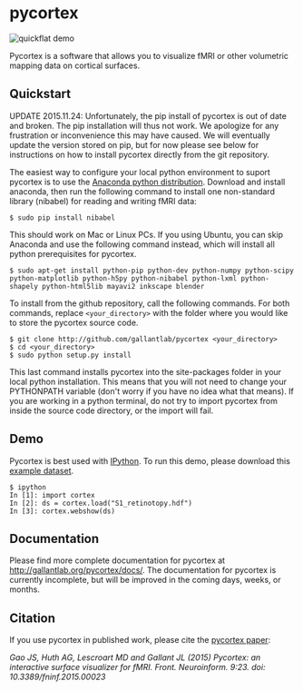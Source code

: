 pycortex
========
![quickflat demo](https://raw.github.com/jamesgao/pycortex/master/docs/wn_med.png)

Pycortex is a software that allows you to visualize fMRI or other volumetric mapping data on cortical surfaces.

Quickstart
----------
UPDATE 2015.11.24: Unfortunately, the pip install of pycortex is out of date and broken. The pip installation will thus not work. We apologize for any frustration or inconvenience this may have caused. We will eventually update the version stored on pip, but for now please see below for instructions on how to install pycortex directly from the git repository. 

The easiest way to configure your local python environment to suport pycortex is to use the [Anaconda python distribution](https://store.continuum.io/cshop/anaconda/). Download and install anaconda, then run the following command to install one non-standard library (nibabel) for reading and writing fMRI data:

```
$ sudo pip install nibabel 
```

This should work on Mac or Linux PCs. If you using Ubuntu, you can skip Anaconda and use the following command instead, which will install all python prerequisites for pycortex.

```
$ sudo apt-get install python-pip python-dev python-numpy python-scipy python-matplotlib python-h5py python-nibabel python-lxml python-shapely python-html5lib mayavi2 inkscape blender
```

To install from the github repository, call the following commands. For both commands, replace `<your_directory>` with the folder where you would like to store the pycortex source code.

```
$ git clone http://github.com/gallantlab/pycortex <your_directory> 
$ cd <your_directory>
$ sudo python setup.py install
```

This last command installs pycortex into the site-packages folder in your local python installation. This means that you will not need to change your PYTHONPATH variable (don't worry if you have no idea what that means). If you are working in a python terminal, do not try to import pycortex from inside the source code directory, or the import will fail. 

Demo
----
Pycortex is best used with [IPython](http://www.ipython.org/). To run this demo, please download this [example dataset](http://gallantlab.org/pycortex/S1_retinotopy.hdf).

```
$ ipython
In [1]: import cortex
In [2]: ds = cortex.load("S1_retinotopy.hdf")
In [3]: cortex.webshow(ds)
```

Documentation
-------------
Please find more complete documentation for pycortex at http://gallantlab.org/pycortex/docs/. The documentation for pycortex is currently incomplete, but will be improved in the coming days, weeks, or months.

Citation
--------
If you use pycortex in published work, please cite the [pycortex paper](http://dx.doi.org/10.3389/fninf.2015.00023):

_Gao JS, Huth AG, Lescroart MD and Gallant JL (2015) Pycortex: an interactive surface visualizer for fMRI. Front. Neuroinform. 9:23. doi: 10.3389/fninf.2015.00023_
